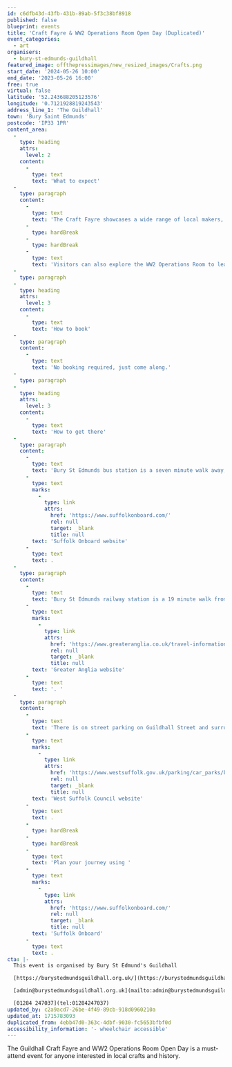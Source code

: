 ```yaml
---
id: c6dfb43d-43fb-431b-89ab-5f3c38bf8918
published: false
blueprint: events
title: 'Craft Fayre & WW2 Operations Room Open Day (Duplicated)'
event_categories:
  - art
organisers:
  - bury-st-edmunds-guildhall
featured_image: offthepressimages/new_resized_images/Crafts.png
start_date: '2024-05-26 10:00'
end_date: '2023-05-26 16:00'
free: true
virtual: false
latitude: '52.243688205123576'
longitude: '0.7121928819243543'
address_line_1: 'The Guildhall'
town: 'Bury Saint Edmunds'
postcode: 'IP33 1PR'
content_area:
  -
    type: heading
    attrs:
      level: 2
    content:
      -
        type: text
        text: 'What to expect'
  -
    type: paragraph
    content:
      -
        type: text
        text: 'The Craft Fayre showcases a wide range of local makers, including textiles, ceramics, jewellery, skincare, food & drink, home accessories and much more.'
      -
        type: hardBreak
      -
        type: hardBreak
      -
        type: text
        text: 'Visitors can also explore the WW2 Operations Room to learn about the unsung heroes who helped win the Battle of Britain.'
  -
    type: paragraph
  -
    type: heading
    attrs:
      level: 3
    content:
      -
        type: text
        text: 'How to book'
  -
    type: paragraph
    content:
      -
        type: text
        text: 'No booking required, just come along.'
  -
    type: paragraph
  -
    type: heading
    attrs:
      level: 3
    content:
      -
        type: text
        text: 'How to get there'
  -
    type: paragraph
    content:
      -
        type: text
        text: 'Bury St Edmunds bus station is a seven minute walk away, and you can find up-to-date timetables on the '
      -
        type: text
        marks:
          -
            type: link
            attrs:
              href: 'https://www.suffolkonboard.com/'
              rel: null
              target: _blank
              title: null
        text: 'Suffolk Onboard website'
      -
        type: text
        text: .
  -
    type: paragraph
    content:
      -
        type: text
        text: 'Bury St Edmunds railway station is a 19 minute walk from the Guildhall. You can find train times on the '
      -
        type: text
        marks:
          -
            type: link
            attrs:
              href: 'https://www.greateranglia.co.uk/travel-information/station-information/bse'
              rel: null
              target: _blank
              title: null
        text: 'Greater Anglia website'
      -
        type: text
        text: '. '
  -
    type: paragraph
    content:
      -
        type: text
        text: 'There is on street parking on Guildhall Street and surrounding roads, including Angel Hill, Churchgate Street and Whiting Street (charges vary). Designated disabled parking spaces are located on these streets, which are free for Blue Badge Holders for an unlimited time period. You can find information about parking on the '
      -
        type: text
        marks:
          -
            type: link
            attrs:
              href: 'https://www.westsuffolk.gov.uk/parking/car_parks/bse_car_parks/on-street-parking-bse.cfm'
              rel: null
              target: _blank
              title: null
        text: 'West Suffolk Council website'
      -
        type: text
        text: .
      -
        type: hardBreak
      -
        type: hardBreak
      -
        type: text
        text: 'Plan your journey using '
      -
        type: text
        marks:
          -
            type: link
            attrs:
              href: 'https://www.suffolkonboard.com/'
              rel: null
              target: _blank
              title: null
        text: 'Suffolk Onboard'
      -
        type: text
        text: .
cta: |-
  This event is organised by Bury St Edmund's Guildhall

  [https://burystedmundsguildhall.org.uk/](https://burystedmundsguildhall.org.uk/) 

  [admin@burystedmundsguildhall.org.uk](mailto:admin@burystedmundsguildhall.org.uk)

  [01284 247037](tel:01284247037)
updated_by: c2a9acd7-26be-4f49-89cb-918d0960210a
updated_at: 1715783093
duplicated_from: 4ebb47d0-363c-4dbf-9030-fc5653bfbf0d
accessibility_information: '- wheelchair accessible'
---
```

The Guildhall Craft Fayre and WW2 Operations Room Open Day is a must-attend event for anyone interested in local crafts and history.